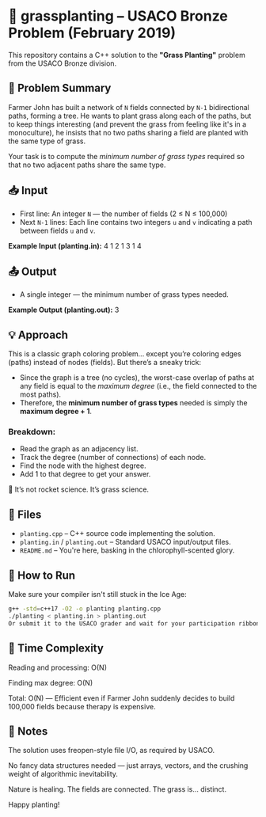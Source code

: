 # 🌱 grassplanting – USACO Bronze Problem (February 2019)

This repository contains a C++ solution to the **"Grass Planting"** problem from the USACO Bronze division.

## 🐄 Problem Summary

Farmer John has built a network of `N` fields connected by `N-1` bidirectional paths, forming a tree. He wants to plant grass along each of the paths, but to keep things interesting (and prevent the grass from feeling like it's in a monoculture), he insists that no two paths sharing a field are planted with the same type of grass.

Your task is to compute the *minimum number of grass types* required so that no two adjacent paths share the same type.

## 📥 Input

- First line: An integer `N` — the number of fields (2 ≤ N ≤ 100,000)
- Next `N-1` lines: Each line contains two integers `u` and `v` indicating a path between fields `u` and `v`.

**Example Input (planting.in):**
4
1 2
1 3
1 4

## 📤 Output

- A single integer — the minimum number of grass types needed.

**Example Output (planting.out):**
3

## 💡 Approach

This is a classic graph coloring problem... except you’re coloring edges (paths) instead of nodes (fields). But there’s a sneaky trick:

- Since the graph is a tree (no cycles), the worst-case overlap of paths at any field is equal to the *maximum degree* (i.e., the field connected to the most paths).
- Therefore, the **minimum number of grass types** needed is simply the **maximum degree + 1**.

### Breakdown:
- Read the graph as an adjacency list.
- Track the degree (number of connections) of each node.
- Find the node with the highest degree.
- Add 1 to that degree to get your answer.

🥱 It’s not rocket science. It’s grass science.

## 📁 Files

- `planting.cpp` – C++ source code implementing the solution.
- `planting.in` / `planting.out` – Standard USACO input/output files.
- `README.md` – You're here, basking in the chlorophyll-scented glory.

## 🚀 How to Run

Make sure your compiler isn't still stuck in the Ice Age:

```bash
g++ -std=c++17 -O2 -o planting planting.cpp
./planting < planting.in > planting.out
Or submit it to the USACO grader and wait for your participation ribbon.
```
## 🧠 Time Complexity
Reading and processing: O(N)

Finding max degree: O(N)

Total: O(N) — Efficient even if Farmer John suddenly decides to build 100,000 fields because therapy is expensive.

## 🌾 Notes
The solution uses freopen-style file I/O, as required by USACO.

No fancy data structures needed — just arrays, vectors, and the crushing weight of algorithmic inevitability.

Nature is healing. The fields are connected. The grass is... distinct.

Happy planting!
